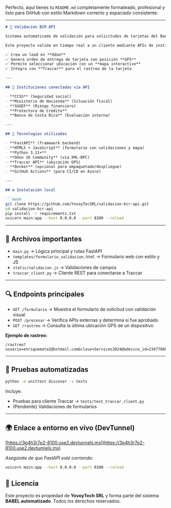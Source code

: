 Perfecto, aquí tienes tu `README.md` completamente formateado, profesional y listo para GitHub con estilo Markdown correcto y espaciado consistente:

---

````markdown
# 🏦 Validación BCR API

Sistema automatizado de validación para solicitudes de tarjetas del Banco de Costa Rica (✨ desarrollado por **YovoyTech SRL**).

Este proyecto valida en tiempo real a un cliente mediante APIs de instituciones costarricenses (CCSS, Hacienda, SUGEF, Protectora, BCR), y si es aprobado:

✅ Crea un lead en **Odoo**  
✅ Genera orden de entrega de tarjeta con posición **GPS**  
✅ Permite seleccionar ubicación con un **mapa interactivo**  
✅ Integra con **Traccar** para el rastreo de la tarjeta  

---

## 🔌 Instituciones conectadas vía API

- **CCSS** (Seguridad social)  
- **Ministerio de Hacienda** (Situación fiscal)  
- **SUGEF** (Riesgo financiero)  
- **Protectora de Crédito**  
- **Banco de Costa Rica** (Evaluación interna)

---

## 🚀 Tecnologías utilizadas

- **FastAPI** (framework backend)  
- **HTML5 + JavaScript** (formulario con validaciones y mapa)  
- **Python 3.11+**  
- **Odoo 16 Community** (vía XML-RPC)  
- **Traccar API** (ubicación GPS)  
- **Docker** (opcional para empaquetado/despliegue)  
- **GitHub Actions** (para CI/CD en Azure)

---

## ⚙️ Instalación local

```bash
git clone https://github.com/YovoyTecSRL/validacion-bcr-api.git
cd validacion-bcr-api
pip install -r requirements.txt
uvicorn main:app --host 0.0.0.0 --port 8100 --reload
````

---

## 🧩 Archivos importantes

* `main.py` → Lógica principal y rutas FastAPI
* `templates/formulario_validacion.html` → Formulario web con estilo y JS
* `static/validacion.js` → Validaciones de campos
* `traccar_client.py` → Cliente REST para conectarse a Traccar

---

## 🔍 Endpoints principales

* `GET /formulario` → Muestra el formulario de solicitud con validación visual
* `POST /procesar` → Verifica APIs externas y determina si fue aprobado
* `GET /rastreo` → Consulta la última ubicación GPS de un dispositivo

**Ejemplo de rastreo:**

```
/rastreo?usuario=enriquemata2@hotmail.com&clave=Services2024@&device_id=23477888&servidor=https://gps.mimoto.express
```

---

## 🧪 Pruebas automatizadas

```bash
python -m unittest discover -s tests
```

Incluye:

* Pruebas para cliente Traccar → `tests/test_traccar_client.py`
* (Pendiente) Validaciones de formularios

---

## 🌍 Enlace a entorno en vivo (DevTunnel)

[https://3p4h3r7p2-8100.use2.devtunnels.ms](https://3p4h3r7p2-8100.use2.devtunnels.ms)

*Asegúrate de que FastAPI esté corriendo:*

```bash
uvicorn main:app --host 0.0.0.0 --port 8100 --reload
```



## 📄 Licencia

Este proyecto es propiedad de **YovoyTech SRL** y forma parte del sistema **BABEL automatizado**.
Todos los derechos reservados.

